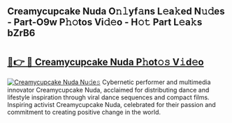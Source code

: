## Creamycupcake Nuda O𝚗𝚕yf𝚊ns L𝚎a𝚔ed N𝚞𝚍es - Part-O9w P𝚑𝚘tos Vi𝚍𝚎o - H𝚘𝚝 Part L𝚎a𝚔s bZrB6

# <h2><a href="http://kf6ppq.oniu.top/?m=Creamycupcake+Nuda">🔗👉 🔴 Creamycupcake Nuda P𝚑ot𝚘𝚜 V𝚒d𝚎o</a></h2>

[![Creamycupcake Nuda Nu𝚍e𝚜](https://i.imgur.com/0qMVB7G.gif)](http://kf6ppq.oniu.top/?m=Creamycupcake+Nuda)
Cybernetic performer and multimedia innovator Creamycupcake Nuda, acclaimed for distributing dance and lifestyle inspiration through viral dance sequences and compact films. Inspiring activist Creamycupcake Nuda, celebrated for their passion and commitment to creating positive change in the world.  
